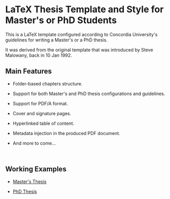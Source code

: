 # LaTeX Thesis Template and Style for Master's or PhD Students
This is a LaTeX template configured according to Concordia University's guidelines for writing a Master's or a PhD thesis. 

It was derived from the original template that was introduced by Steve Malowany, back in 10 Jan 1992.



## Main Features

- Folder-based chapters structure.

- Support for both Master's and PhD thesis configurations and guidelines.

- Support for PDF/A format.

- Cover and signature pages.

- Hyperlinked table of content.

- Metadata injection in the produced PDF document.

- And more to come...

  ​

## Working Examples

* [Master's Thesis](examples/masters-thesis.pdf)

* [PhD Thesis](examples/phd-thesis.pdf)

  ​

  ​



